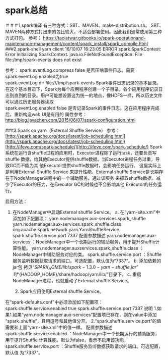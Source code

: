 # spark总结
＃＃＃1.spark编译
有三种方式：SBT、MAVEN、make-distribution.sh。 SBT、MAVEN两种方式打出来的包比较大，不适合部署使用。因此我们通常使用第三种方式打包。
参考：
https://taoistwar.gitbooks.io/spark-operationand-maintenance-management/content/spark_install/spark_compile.html
###2.spark-shell yarn client 
16/10/07 16:23:05 ERROR spark.SparkContext: Error initializing SparkContext.
java.io.FileNotFoundException: File file:/tmp/spark-events does not exist

参考：
spark.eventLog.compress	false	是否压缩事件日志。需要spark.eventLog.enabled为true<br/>
spark.eventLog.dir	file:///tmp/spark-events	Spark事件日志记录的基本目录。在这个基本目录下，Spark为每个应用程序创建一个子目录。各个应用程序记录日志到直到的目录。用户可能想设置这为统一的地点，像HDFS一样，所以历史文件可以通过历史服务器读取<br/>
spark.eventLog.enabled	false	是否记录Spark的事件日志。这在应用程序完成后，重新构造web UI是有用的
属性参考：http://blog.javachen.com/2015/06/07/spark-configuration.html

###3.Spark on yarn（External Shuffle Service）
参考：
[http://spark.apache.org/docs/latest/job-scheduling.html](http://spark.apache.org/docs/latest/job-scheduling.html)
[http://ifeve.com/spark-schedule/](http://ifeve.com/spark-schedule/)
  Spark系统在运行含shuffle过程的应用时，Executor进程除了运行task，还要负责写shuffle 数据，给其他Executor提供shuffle数据。当Executor进程任务过重，导致GC而不能为其 他Executor提供shuffle数据时，会影响任务运行。
    这里实际上是利用External Shuffle Service 来提升性能，External shuffle Service是长期存在于NodeManager进程中的一个辅助服务。通过该服务 来抓取shuffle数据，减少了Executor的压力，在Executor GC的时候也不会影响其他 Executor的任务运行。

启用方法：
1. 在NodeManager中启动External shuffle Service。
  a. 在“yarn-site.xml”中添加如下配置项：
      <property>
          <name>yarn.nodemanager.aux-services</name>
          <value>spark_shuffle</value>
      </property>
      <property>
          <name>yarn.nodemanager.aux-services.spark_shuffle.class</name>
          <value>org.apache.spark.network.yarn.YarnShuffleService</value>
      </property>
      <property>
          <name>spark.shuffle.service.port</name>
          <value>7337</value>
      </property>
  配置参数描述
  yarn.nodemanager.aux-services  ：NodeManager中一个长期运行的辅助服务，用于提升Shuffle计算性能。
  yarn.nodemanager.auxservices.spark_shuffle.class ：NodeManager中辅助服务对应的类。
  spark.shuffle.service.port ：Shuffle服务监听数据获取请求的端口。可选配置，默认值为“7337”。
  b. 添加依赖的jar包
  拷贝“${SPARK_HOME}/lib/spark-1.3.0-yarn-shuffle.jar”到“${HADOOP_HOME}/share/hadoop/yarn/lib/”目录下。
  c. 重启NodeManager进程，也就启动了External shuffle Service。

    2. Spark应用使用External shuffle Service。 

在“spark-defaults.conf”中必须添加如下配置项： 
spark.shuffle.service.enabled true 
spark.shuffle.service.port 7337 
说明 
1.如果1.如果“yarn.nodemanager.aux-services”配置项已存在，则在value中添加 “spark_shuffle”，且用逗号和其他值分开。 
2.“spark.shuffle.service.port”的值需要和上面“yarn-site.xml”中的值一样。 
配置参数描述 
spark.shuffle.service.enabled   ：NodeManager中一个长期运行的辅助服务，用于提升Shuffle 计算性能。默认为false，表示不启用该功能。 
spark.shuffle.service.port   ：Shuffle服务监听数据获取请求的端口。可选配置，默认值 为“7337”。
